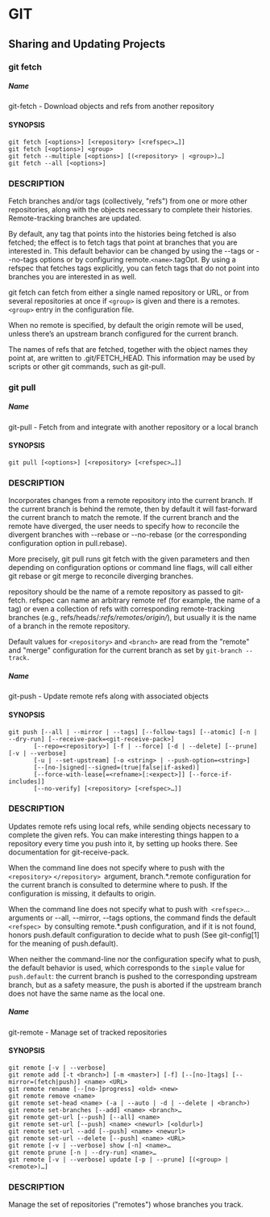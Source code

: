 # GIT

## Sharing and Updating Projects


### git fetch

##### Name
git-fetch - Download objects and refs from another repository



#### SYNOPSIS
```
git fetch [<options>] [<repository> [<refspec>…​]]
git fetch [<options>] <group>
git fetch --multiple [<options>] [(<repository> | <group>)…​]
git fetch --all [<options>]
```
### DESCRIPTION 
Fetch branches and/or tags (collectively, "refs") from one or more other repositories, along with the objects necessary to complete their histories. Remote-tracking branches are updated.

By default, any tag that points into the histories being fetched is also fetched; the effect is to fetch tags that point at branches that you are interested in. This default behavior can be changed by using the --tags or --no-tags options or by configuring remote.```<name>```.tagOpt. By using a refspec that fetches tags explicitly, you can fetch tags that do not point into branches you are interested in as well.

git fetch can fetch from either a single named repository or URL, or from several repositories at once if ```<group>``` is given and there is a remotes.```<group>``` entry in the configuration file. 

When no remote is specified, by default the origin remote will be used, unless there’s an upstream branch configured for the current branch.

The names of refs that are fetched, together with the object names they point at, are written to .git/FETCH_HEAD. This information may be used by scripts or other git commands, such as git-pull.

### git pull

##### Name
git-pull - Fetch from and integrate with another repository or a local branch

#### SYNOPSIS
```
git pull [<options>] [<repository> [<refspec>…​]]
```
### DESCRIPTION 
Incorporates changes from a remote repository into the current branch. If the current branch is behind the remote, then by default it will fast-forward the current branch to match the remote. If the current branch and the remote have diverged, the user needs to specify how to reconcile the divergent branches with --rebase or --no-rebase (or the corresponding configuration option in pull.rebase).

More precisely, git pull runs git fetch with the given parameters and then depending on configuration options or command line flags, will call either git rebase or git merge to reconcile diverging branches.

repository should be the name of a remote repository as passed to git-fetch. refspec can name an arbitrary remote ref (for example, the name of a tag) or even a collection of refs with corresponding remote-tracking branches (e.g., refs/heads/*:refs/remotes/origin/*), but usually it is the name of a branch in the remote repository.

Default values for ```<repository>``` and ```<branch>``` are read from the "remote" and "merge" configuration for the current branch as set by ```git-branch --track.```

##### Name
git-push - Update remote refs along with associated objects

#### SYNOPSIS

```
git push [--all | --mirror | --tags] [--follow-tags] [--atomic] [-n | --dry-run] [--receive-pack=<git-receive-pack>]
       [--repo=<repository>] [-f | --force] [-d | --delete] [--prune] [-v | --verbose]
       [-u | --set-upstream] [-o <string> | --push-option=<string>]
       [--[no-]signed|--signed=(true|false|if-asked)]
       [--force-with-lease[=<refname>[:<expect>]] [--force-if-includes]]
       [--no-verify] [<repository> [<refspec>…​]]
```
### DESCRIPTION 

Updates remote refs using local refs, while sending objects necessary to complete the given refs.
You can make interesting things happen to a repository every time you push into it, by setting up hooks there. See documentation for git-receive-pack.

When the command line does not specify where to push with the ```<repository>``` ```</repository> ```argument, branch.*.remote configuration for the current branch is consulted to determine where to push. If the configuration is missing, it defaults to origin.

When the command line does not specify what to push with``` <refspec>```... arguments or --all, --mirror, --tags options, the command finds the default ```<refspec> ```by consulting remote.*.push configuration, and if it is not found, honors push.default configuration to decide what to push (See git-config[1] for the meaning of push.default).

When neither the command-line nor the configuration specify what to push, the default behavior is used, which corresponds to the ```simple``` value for ```push.default```: the current branch is pushed to the corresponding upstream branch, but as a safety measure, the push is aborted if the upstream branch does not have the same name as the local one.

##### Name
git-remote - Manage set of tracked repositories

#### SYNOPSIS
```
git remote [-v | --verbose]
git remote add [-t <branch>] [-m <master>] [-f] [--[no-]tags] [--mirror=(fetch|push)] <name> <URL>
git remote rename [--[no-]progress] <old> <new>
git remote remove <name>
git remote set-head <name> (-a | --auto | -d | --delete | <branch>)
git remote set-branches [--add] <name> <branch>…​
git remote get-url [--push] [--all] <name>
git remote set-url [--push] <name> <newurl> [<oldurl>]
git remote set-url --add [--push] <name> <newurl>
git remote set-url --delete [--push] <name> <URL>
git remote [-v | --verbose] show [-n] <name>…​
git remote prune [-n | --dry-run] <name>…​
git remote [-v | --verbose] update [-p | --prune] [(<group> | <remote>)…​]
```

### DESCRIPTION 

Manage the set of repositories ("remotes") whose branches you track.

